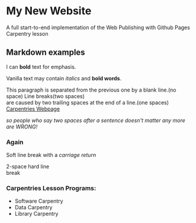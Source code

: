 # My New Website
A full start-to-end implementation of the Web Publishing with Github Pages Carpentry lesson

## Markdown examples
I can **bold** text for emphasis.

Vanilla text may contain *italics* and **bold words**.

This paragraph is separated from the previous one by a blank line.(no space)
Line breaks(two spaces)  
are caused by two trailing spaces at the end of a line.(one spaces) 
[Carpentries Webpage](https://carpentries.org/)

*so people who say two spaces after a sentence doesn't matter any more are WRONG!*

### Again
Soft line
break with a *carriage return*

2-space hard line  
break

### Carpentries Lesson Programs:
- Software Carpentry
- Data Carpentry
- Library Carpentry

